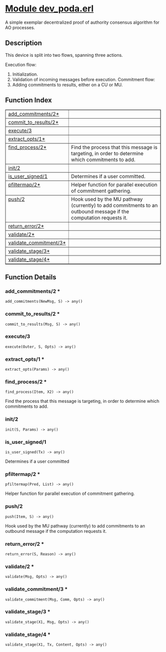 # [Module dev_poda.erl](https://github.com/permaweb/HyperBEAM/blob/main/src/dev_poda.erl)




A simple exemplar decentralized proof of authority consensus algorithm
for AO processes.

<a name="description"></a>

## Description ##

This device is split into two flows, spanning three
actions.

Execution flow:
1. Initialization.
2. Validation of incoming messages before execution.
Commitment flow:
1. Adding commitments to results, either on a CU or MU.<a name="index"></a>

## Function Index ##


<table width="100%" border="1" cellspacing="0" cellpadding="2" summary="function index"><tr><td valign="top"><a href="#add_commitments-2">add_commitments/2*</a></td><td></td></tr><tr><td valign="top"><a href="#commit_to_results-2">commit_to_results/2*</a></td><td></td></tr><tr><td valign="top"><a href="#execute-3">execute/3</a></td><td></td></tr><tr><td valign="top"><a href="#extract_opts-1">extract_opts/1*</a></td><td></td></tr><tr><td valign="top"><a href="#find_process-2">find_process/2*</a></td><td>Find the process that this message is targeting, in order to
determine which commitments to add.</td></tr><tr><td valign="top"><a href="#init-2">init/2</a></td><td></td></tr><tr><td valign="top"><a href="#is_user_signed-1">is_user_signed/1</a></td><td>Determines if a user committed.</td></tr><tr><td valign="top"><a href="#pfiltermap-2">pfiltermap/2*</a></td><td>Helper function for parallel execution of commitment
gathering.</td></tr><tr><td valign="top"><a href="#push-2">push/2</a></td><td>Hook used by the MU pathway (currently) to add commitments to an
outbound message if the computation requests it.</td></tr><tr><td valign="top"><a href="#return_error-2">return_error/2*</a></td><td></td></tr><tr><td valign="top"><a href="#validate-2">validate/2*</a></td><td></td></tr><tr><td valign="top"><a href="#validate_commitment-3">validate_commitment/3*</a></td><td></td></tr><tr><td valign="top"><a href="#validate_stage-3">validate_stage/3*</a></td><td></td></tr><tr><td valign="top"><a href="#validate_stage-4">validate_stage/4*</a></td><td></td></tr></table>


<a name="functions"></a>

## Function Details ##

<a name="add_commitments-2"></a>

### add_commitments/2 * ###

`add_commitments(NewMsg, S) -> any()`

<a name="commit_to_results-2"></a>

### commit_to_results/2 * ###

`commit_to_results(Msg, S) -> any()`

<a name="execute-3"></a>

### execute/3 ###

`execute(Outer, S, Opts) -> any()`

<a name="extract_opts-1"></a>

### extract_opts/1 * ###

`extract_opts(Params) -> any()`

<a name="find_process-2"></a>

### find_process/2 * ###

`find_process(Item, X2) -> any()`

Find the process that this message is targeting, in order to
determine which commitments to add.

<a name="init-2"></a>

### init/2 ###

`init(S, Params) -> any()`

<a name="is_user_signed-1"></a>

### is_user_signed/1 ###

`is_user_signed(Tx) -> any()`

Determines if a user committed

<a name="pfiltermap-2"></a>

### pfiltermap/2 * ###

`pfiltermap(Pred, List) -> any()`

Helper function for parallel execution of commitment
gathering.

<a name="push-2"></a>

### push/2 ###

`push(Item, S) -> any()`

Hook used by the MU pathway (currently) to add commitments to an
outbound message if the computation requests it.

<a name="return_error-2"></a>

### return_error/2 * ###

`return_error(S, Reason) -> any()`

<a name="validate-2"></a>

### validate/2 * ###

`validate(Msg, Opts) -> any()`

<a name="validate_commitment-3"></a>

### validate_commitment/3 * ###

`validate_commitment(Msg, Comm, Opts) -> any()`

<a name="validate_stage-3"></a>

### validate_stage/3 * ###

`validate_stage(X1, Msg, Opts) -> any()`

<a name="validate_stage-4"></a>

### validate_stage/4 * ###

`validate_stage(X1, Tx, Content, Opts) -> any()`

